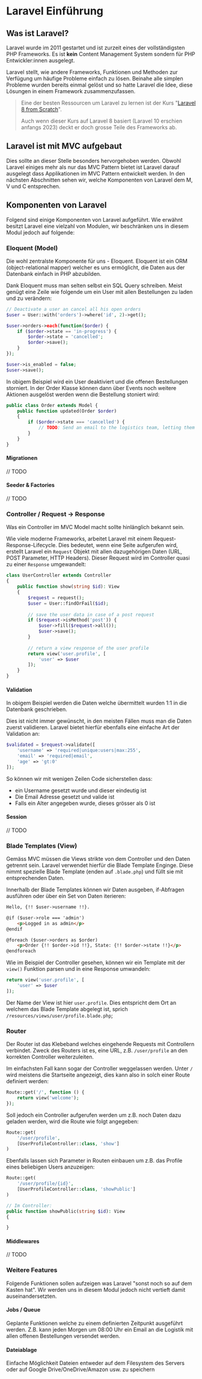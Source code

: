 # Laravel Einführung

## Was ist Laravel?

Laravel wurde im 2011 gestartet und ist zurzeit eines der vollständigsten PHP Frameworks. Es ist **kein** Content Management
System sondern für PHP Entwickler:innen ausgelegt.

Laravel stellt, wie andere Frameworks, Funktionen und Methoden zur Verfügung um häufige Probleme einfach zu lösen. Beinahe
alle simplen Probleme wurden bereits einmal gelöst und so hatte Laravel die Idee, diese Lösungen in einem Framework zusammenzufassen.

> Eine der besten Ressourcen um Laravel zu lernen ist der Kurs "[Laravel 8 from Scratch](https://laracasts.com/series/laravel-8-from-scratch)".
> 
> Auch wenn dieser Kurs auf Laravel 8 basiert (Laravel 10 erschien anfangs 2023) deckt er doch grosse Teile des Frameworks ab.

## Laravel ist mit MVC aufgebaut

Dies sollte an dieser Stelle besonders hervorgehoben werden. Obwohl Laravel einiges mehr als nur das MVC Pattern bietet
ist Laravel darauf ausgelegt dass Applikationen im MVC Pattern entwickelt werden. In den nächsten Abschnitten sehen
wir, welche Komponenten von Laravel dem M, V und C entsprechen.

## Komponenten von Laravel

Folgend sind einige Komponenten von Laravel aufgeführt. Wie erwähnt besitzt Laravel eine vielzahl von Modulen,
wir beschränken uns in diesem Modul jedoch auf folgende:

### Eloquent (Model)

Die wohl zentralste Komponente für uns - Eloquent. Eloquent ist ein ORM (object-relational mapper) welcher es uns ermöglicht,
die Daten aus der Datenbank einfach in PHP abzubilden.

Dank Eloquent muss man selten selbst ein SQL Query schreiben. Meist genügt eine Zeile wie folgende um ein User mit allen Bestellungen
zu laden und zu verändern:

```php
// Deactivate a user an cancel all his open orders
$user = User::with('orders')->where('id', 2)->get();

$user->orders->each(function($order) {
    if ($order->state == 'in-progress') {
        $order->state = 'cancelled';
        $order->save();
    }
});

$user->is_enabled = false;
$user->save();
```

In obigem Beispiel wird ein User deaktiviert und die offenen Bestellungen storniert. In der Order Klasse können
dann über Events noch weitere Aktionen ausgelöst werden wenn die Bestellung stoniert wird:

```php
public class Order extends Model {
    public function updated(Order $order)
    {
        if ($order->state === 'cancelled') {
            // TODO: Send an email to the logistics team, letting them know to NOT ship the order
        }
    }    
}
```

#### Migrationen

// TODO

#### Seeder & Factories

// TODO

### Controller / Request -> Response

Was ein Controller im MVC Model macht sollte hinlänglich bekannt sein.

Wie viele moderne Frameworks, arbeitet Laravel mit einem Request-Response-Lifecycle. Dies bedeutet, wenn eine Seite
aufgerufen wird, erstellt Laravel ein `Request` Objekt mit allen dazugehörigen Daten (URL, POST Parameter, HTTP Headers).
Dieser Request wird im Controller quasi zu einer `Response` umgewandelt:

```php
class UserController extends Controller
{
    public function show(string $id): View
    {
        $request = request();
        $user = User::findOrFail($id);
        
        // save the user data in case of a post request
        if ($request->isMethod('post')) {
            $user->fill($request->all());
            $user->save();
        }
        
        // return a view response of the user profile
        return view('user.profile', [
            'user' => $user
        ]);
    }
}
```

#### Validation

In obigem Beispiel werden die Daten welche übermittelt wurden 1:1 in die Datenbank geschrieben.

Dies ist nicht immer gewünscht, in den meisten Fällen muss man die Daten zuerst validieren. Laravel bietet hierfür
ebenfalls eine einfache Art der Validation an:

```php
$validated = $request->validate([
    'username' => 'required|unique:users|max:255',
    'email' => 'required|email',
    'age' => 'gt:0'
]);
```

So können wir mit wenigen Zeilen Code sicherstellen dass:

- ein Username gesetzt wurde und dieser eindeutig ist
- Die Email Adresse gesetzt und valide ist
- Falls ein Alter angegeben wurde, dieses grösser als 0 ist

#### Session

// TODO

### Blade Templates (View)

Gemäss MVC müssen die Views strikte von dem Controller und den Daten getrennt sein. Laravel verwendet hierfür die Blade
Template Enginge. Diese nimmt spezielle Blade Template (enden auf `.blade.php`) und füllt sie mit entsprechenden Daten.

Innerhalb der Blade Templates können wir Daten ausgeben, if-Abfragen ausführen oder über ein Set von Daten iterieren:

```html
Hello, {!! $user->username !!}.

@if ($user->role === 'admin')
    <p>Logged in as admin</p>
@endif

@foreach ($user->orders as $order)
    <p>Order {!! $order->id !!}, State: {!! $order->state !!}</p>
@endforeach
```

Wie im Beispiel der Controller gesehen, können wir ein Template mit der `view()` Funktion parsen und in eine Response umwandeln:

```php
return view('user.profile', [
    'user' => $user
]);
```

Der Name der View ist hier `user.profile`. Dies entspricht dem Ort an welchem das Blade Template abgelegt ist, sprich
`/resources/views/user/profile.blade.php`;

### Router

Der Router ist das Klebeband welches eingehende Requests mit Controllern verbindet. Zweck des Routers ist es, eine URL, z.B. `/user/profile` an den korrekten Controller weiterzuleiten.

Im einfachsten Fall kann sogar der Controller weggelassen werden. Unter `/` wird meistens die Startseite angezeigt,
dies kann also in solch einer Route definiert werden:

```php
Route::get('/', function () {
    return view('welcome');
});
```

Soll jedoch ein Controller aufgerufen werden um z.B. noch Daten dazu geladen werden, wird die Route wie folgt angegeben:

```php
Route::get(
    '/user/profile',
    [UserProfileController::class, 'show']
)
```

Ebenfalls lassen sich Parameter in Routen einbauen um z.B. das Profile eines beliebigen Users anzuzeigen:

```php
Route::get(
    '/user/profile/{id}',
    [UserProfileController::class, 'showPublic']
)

// Im Controller:
public function showPublic(string $id): View
{

}
```

#### Middlewares

// TODO

### Weitere Features

Folgende Funktionen sollen aufzeigen was Laravel "sonst noch so auf dem Kasten hat".
Wir werden uns in diesem Modul jedoch nicht vertieft damit auseinandersetzten.

#### Jobs / Queue

Geplante Funktionen welche zu einem definierten Zeitpunkt ausgeführt werden. Z.B. kann jeden Morgen um 08:00 Uhr ein
Email an die Logistik mit allen offenen Bestellungen versendet werden.

#### Dateiablage

Einfache Möglichkeit Dateien entweder auf dem Filesystem des Servers oder auf Google Drive/OneDrive/Amazon usw. zu speichern


